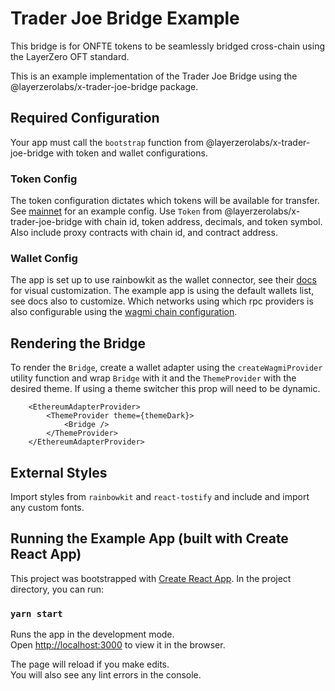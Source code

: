 # Trader Joe Bridge Example

This bridge is for ONFTE tokens to be seamlessly bridged cross-chain using the LayerZero OFT standard.

This is an example implementation of the Trader Joe Bridge using the @layerzerolabs/x-trader-joe-bridge package.

## Required Configuration

Your app must call the `bootstrap` function from @layerzerolabs/x-trader-joe-bridge with token and wallet configurations.

### Token Config

The token configuration dictates which tokens will be available for transfer. See [mainnet](https://github.com/LayerZero-Labs/x-trader-joe-bridge-example/blob/master/src/config/mainnet.ts) for an example config. Use `Token` from @layerzerolabs/x-trader-joe-bridge with chain id, token address, decimals, and token symbol. Also include proxy contracts with chain id, and contract address.

### Wallet Config

The app is set up to use rainbowkit as the wallet connector, see their [docs](https://www.rainbowkit.com/docs/introduction) for visual customization. The example app is using the default wallets list, see docs also to customize. Which networks using which rpc providers is also configurable using the [wagmi chain configuration](https://github.com/LayerZero-Labs/x-trader-joe-bridge-example/blob/master/src/config/wagmi.ts#L9).

## Rendering the Bridge

To render the `Bridge`, create a wallet adapter using the `createWagmiProvider` utility function and wrap `Bridge` with it and the `ThemeProvider` with the desired theme. If using a theme switcher this prop will need to be dynamic.

```
    <EthereumAdapterProvider>
        <ThemeProvider theme={themeDark}>
            <Bridge />
        </ThemeProvider>
    </EthereumAdapterProvider>
```

## External Styles

Import styles from `rainbowkit` and `react-tostify` and include and import any custom fonts.

## Running the Example App (built with Create React App)

This project was bootstrapped with [Create React App](https://github.com/facebook/create-react-app). In the project directory, you can run:

### `yarn start`

Runs the app in the development mode.\
Open [http://localhost:3000](http://localhost:3000) to view it in the browser.

The page will reload if you make edits.\
You will also see any lint errors in the console.
